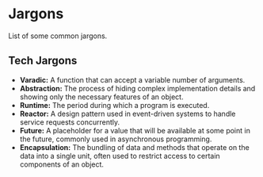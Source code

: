 # Jargons

List of some common jargons.

## Tech Jargons

- **Varadic:** A function that can accept a variable number of arguments.
- **Abstraction:** The process of hiding complex implementation details and showing only the necessary features of an object.
- **Runtime:** The period during which a program is executed.
- **Reactor:** A design pattern used in event-driven systems to handle service requests concurrently.
- **Future:** A placeholder for a value that will be available at some point in the future, commonly used in asynchronous programming.
- **Encapsulation:** The bundling of data and methods that operate on the data into a single unit, often used to restrict access to certain components of an object.
